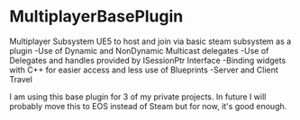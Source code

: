 # MultiplayerBasePlugin
 Multiplayer Subsystem UE5 to host and join via basic steam subsystem as a plugin
-Use of Dynamic and NonDynamic Multicast delegates
-Use of Delegates and handles provided by ISessionPtr Interface
-Binding widgets with C++ for easier access and less use of Blueprints
-Server and Client Travel

I am using this base plugin for 3 of my private projects. In future I will probably move this to EOS instead of Steam but for now, it's good enough.

